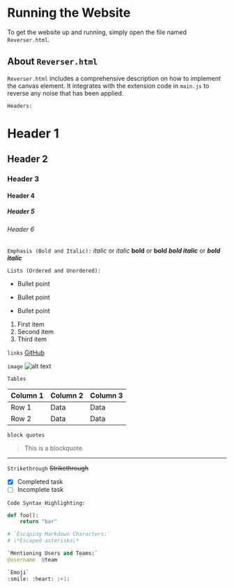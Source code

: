 # Running the Website

To get the website up and running, simply open the file named `Reverser.html`.

## About `Reverser.html`
`Reverser.html` includes a comprehensive description on how to implement the canvas element. It integrates with the extension code in `main.js` to reverse any noise that has been applied.


`Headers:`
# Header 1
## Header 2
### Header 3
#### Header 4
##### Header 5
###### Header 6


`Emphasis (Bold and Italic):`
*italic* or _italic_
**bold** or __bold__
***bold italic*** or ___bold italic___


`Lists (Ordered and Unordered):`
- Bullet point
* Bullet point
+ Bullet point

1. First item
2. Second item
3. Third item


`links`
[GitHub](http://github.com)



`image`
![alt text](http://url/to/img.png)


`Tables`

| Column 1 | Column 2 | Column 3 |
| -------- | -------- | -------- |
| Row 1    | Data     | Data     |
| Row 2    | Data     | Data     |



`block quotes`
> This is a blockquote.


---

`Strikethrough`
~~Strikethrough~~

- [x] Completed task
- [ ] Incomplete task

`Code Syntax Highlighting:`
```python
def foo():
    return "bar"

# `Escaping Markdown Characters:`
# \*Escaped asterisks\*

`Mentioning Users and Teams:`
@username  @team

`Emoji`
:smile: :heart: :+1:



